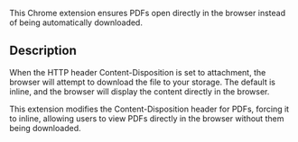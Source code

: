  This Chrome extension ensures PDFs open directly in the browser instead of being automatically downloaded.

## Description


When the HTTP header Content-Disposition is set to attachment, the browser will attempt to download the file to your storage. The default is inline, and the browser will display the content directly in the browser.

This extension modifies the Content-Disposition header for PDFs, forcing it to inline, allowing users to view PDFs directly in the browser without them being downloaded.
